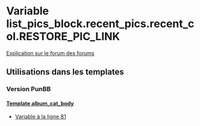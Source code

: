 # Variable list_pics_block.recent_pics.recent_col.RESTORE_PIC_LINK
[Explication sur le forum des forums](http://forum.forumactif.com/t294113-listing-des-variables#list_pics_block.recent_pics.recent_col.RESTORE_PIC_LINK)
## Utilisations dans les templates
### Version PunBB
#### [Template album_cat_body](punbb/album_cat_body.md)
* [Variable à la ligne 81](../punbb/album_cat_body.tpl#L81)